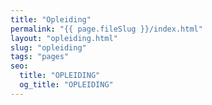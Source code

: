 ```yaml
---
title: "Opleiding"
permalink: "{{ page.fileSlug }}/index.html"
layout: "opleiding.html"
slug: "opleiding"
tags: "pages"
seo:
  title: "OPLEIDING"
  og_title: "OPLEIDING"
---
```



